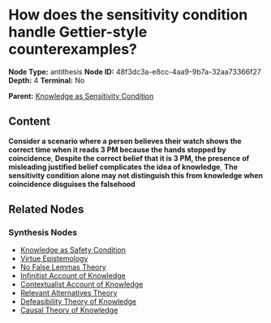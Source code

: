 # How does the sensitivity condition handle Gettier-style counterexamples?

**Node Type:** antithesis
**Node ID:** 48f3dc3a-e8cc-4aa9-9b7a-32aa73366f27
**Depth:** 4
**Terminal:** No

**Parent:** [Knowledge as Sensitivity Condition](knowledge-as-sensitivity-condition-synthesis-b3a5cd6b-f4a9-4dfb-b65c-615017517828.md)

## Content

**Consider a scenario where a person believes their watch shows the correct time when it reads 3 PM because the hands stopped by coincidence**, **Despite the correct belief that it is 3 PM, the presence of misleading justified belief complicates the idea of knowledge**, **The sensitivity condition alone may not distinguish this from knowledge when coincidence disguises the falsehood**

## Related Nodes

### Synthesis Nodes

- [Knowledge as Safety Condition](knowledge-as-safety-condition-synthesis-52a49a90-7ad9-4c3c-8b9e-0de3db382265.md)
- [Virtue Epistemology](virtue-epistemology-synthesis-89db8478-5383-4428-aecf-b3f40f11081a.md)
- [No False Lemmas Theory](no-false-lemmas-theory-synthesis-0091747f-4772-4762-985a-2b8acf199097.md)
- [Infinitist Account of Knowledge](infinitist-account-of-knowledge-synthesis-428d259a-3d17-4299-896c-6b90e8ed1ddc.md)
- [Contextualist Account of Knowledge](contextualist-account-of-knowledge-synthesis-4f5d6456-02a0-468f-86fe-471783319020.md)
- [Relevant Alternatives Theory](relevant-alternatives-theory-synthesis-6fdc2989-5ac0-455a-8712-171ad1d9ed5a.md)
- [Defeasibility Theory of Knowledge](defeasibility-theory-of-knowledge-synthesis-40643c06-fd34-41d1-8570-063b4e2ed7da.md)
- [Causal Theory of Knowledge](causal-theory-of-knowledge-synthesis-d92dee61-8509-4683-a422-09ac8112063f.md)
